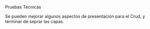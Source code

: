 Pruebas Tecnicas

Se pueden mejorar algunos aspectos de presentacion para el Crud, y terminar de seprar las capas.

